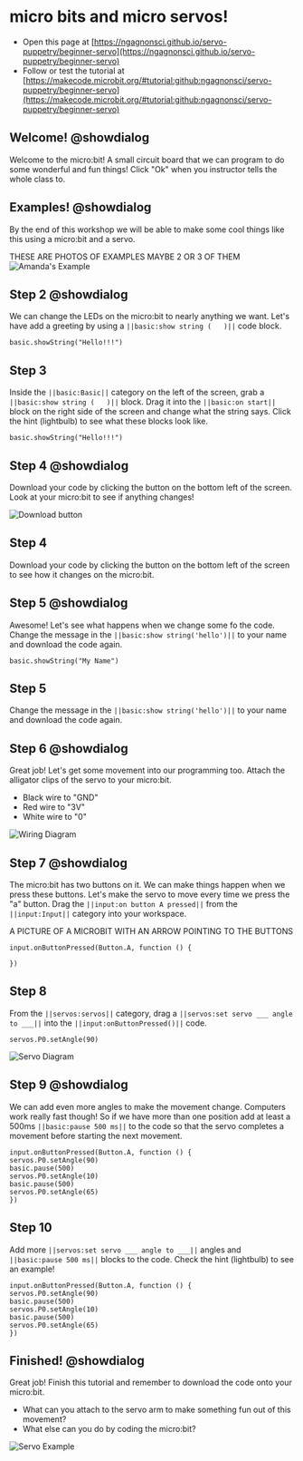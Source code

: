 # micro bits and micro servos!
* Open this page at [https://ngagnonsci.github.io/servo-puppetry/beginner-servo](https://ngagnonsci.github.io/servo-puppetry/beginner-servo)
* Follow or test the tutorial at [https://makecode.microbit.org/#tutorial:github:ngagnonsci/servo-puppetry/beginner-servo](https://makecode.microbit.org/#tutorial:github:ngagnonsci/servo-puppetry/beginner-servo)

## Welcome! @showdialog
Welcome to the micro:bit! A small circuit board that we can program to do some wonderful and fun things!
Click "Ok" when you instructor tells the whole class to.

## Examples! @showdialog
By the end of this workshop we will be able to make some cool things like this using a micro:bit and a servo.

THESE ARE PHOTOS OF EXAMPLES 
MAYBE 2 OR 3 OF THEM
![Amanda's Example](https://ngagnonsci.github.io/servo-puppetry/images/Amanda-servo-arm-example.gif)

## Step 2 @showdialog
We can change the LEDs on the micro:bit to nearly anything we want. Let's have add a greeting by using a ``||basic:show string (   )||`` code block.
```blocks
basic.showString("Hello!!!")
```

## Step 3
Inside the ``||basic:Basic||`` category on the left of the screen, grab a ``||basic:show string (   )||`` block. Drag it into the ``||basic:on start||`` block on the right side of the screen and change what the string says. Click the hint (lightbulb) to see what these blocks look like.
```blocks
basic.showString("Hello!!!")
```

## Step 4 @showdialog
Download your code by clicking the button on the bottom left of the screen. Look at your micro:bit to see if anything changes!

![Download button](https://ngagnonsci.github.io/servo-puppetry/images/download-button.png)

## Step 4
Download your code by clicking the button on the bottom left of the screen to see how it changes on the micro:bit.

## Step 5 @showdialog
Awesome! Let's see what happens when we change some fo the code. 
Change the message in the ``||basic:show string('hello')||`` to your name and download the code again.
```blocks
basic.showString("My Name")
```

## Step 5
Change the message in the ``||basic:show string('hello')||`` to your name and download the code again.

## Step 6 @showdialog
Great job! Let's get some movement into our programming too. Attach the alligator clips of the servo to your micro:bit.

* Black wire to "GND" 
* Red wire to "3V"
* White wire to "0"

![Wiring Diagram](https://ngagnonsci.github.io/servo-puppetry/images/servo-wiring-example.jpg)

## Step 7 @showdialog
The micro:bit has two buttons on it. We can make things happen when we press these buttons. Let's make the servo to move every time we press the "a" button. Drag the ``||input:on button A pressed||`` from the ``||input:Input||`` category into your workspace.

A PICTURE OF A MICROBIT WITH AN ARROW POINTING TO THE BUTTONS

```blocks
input.onButtonPressed(Button.A, function () {
	
})
```

## Step 8 
From the ``||servos:servos||`` category, drag a ``||servos:set servo ___ angle to ___||`` into the ``||input:onButtonPressed()||`` code.
```blocks
servos.P0.setAngle(90)
```
![Servo Diagram](https://ngagnonsci.github.io/servo-puppetry/images/servo-pic_angle.jpg)

## Step 9 @showdialog
We can add even more angles to make the movement change. Computers work really fast though! So if we have more than one position add at least a 500ms ``||basic:pause 500 ms||`` to the code so that the servo completes a movement before starting the next movement.
```blocks
input.onButtonPressed(Button.A, function () {
servos.P0.setAngle(90)
basic.pause(500)
servos.P0.setAngle(10)
basic.pause(500)
servos.P0.setAngle(65)
})
```

## Step 10 
Add more ``||servos:set servo ___ angle to ___||`` angles and ``||basic:pause 500 ms||`` blocks to the code. Check the hint (lightbulb) to see an example!

```blocks
input.onButtonPressed(Button.A, function () {
servos.P0.setAngle(90)
basic.pause(500)
servos.P0.setAngle(10)
basic.pause(500)
servos.P0.setAngle(65)
})
```

## Finished! @showdialog
Great job! Finish this tutorial and remember to download the code onto your micro:bit. 
* What can you attach to the servo arm to make something fun out of this movement?
* What else can you do by coding the micro:bit?

![Servo Example](https://ngagnonsci.github.io/servo-puppetry/images/servo-arm-example.gif)
